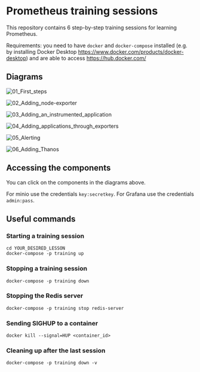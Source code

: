 # Prometheus training sessions

This repository contains 6 step-by-step training sessions for learning Prometheus.

Requirements: you need to have ```docker``` and ```docker-compose``` installed (e.g. by installing Docker Desktop https://www.docker.com/products/docker-desktop) and are able to access https://hub.docker.com/

## Diagrams

![01_First_steps](https://raw.githubusercontent.com/m-kraus/prometheus_training/master/01_First_steps/01.svg?sanitize=true)

![02_Adding_node-exporter](https://raw.githubusercontent.com/m-kraus/prometheus_training/master/02_Adding_node-exporter/02.svg?sanitize=true)

![03_Adding_an_instrumented_application](https://raw.githubusercontent.com/m-kraus/prometheus_training/master/03_Adding_an_instrumented_application/03.svg?sanitize=true)

![04_Adding_applications_through_exporters](https://raw.githubusercontent.com/m-kraus/prometheus_training/master/04_Adding_applications_through_exporters/04.svg?sanitize=true)

![05_Alerting](https://raw.githubusercontent.com/m-kraus/prometheus_training/master/05_Alerting/05.svg?sanitize=true)

![06_Adding_Thanos](https://raw.githubusercontent.com/m-kraus/prometheus_training/master/06_Adding_Thanos/06.svg?sanitize=true)

## Accessing the components

You can click on the components in the diagrams above.

For minio use the credentials ```key:secretkey```. For Grafana use the credentials ```admin:pass```.

## Useful commands

### Starting a training session

```
cd YOUR_DESIRED_LESSON
docker-compose -p training up
```

### Stopping a training session

```
docker-compose -p training down
```

### Stopping the Redis server

```
docker-compose -p training stop redis-server
```

### Sending SIGHUP to a container

```
docker kill --signal=HUP <container_id>
```

### Cleaning up after the last session

```
docker-compose -p training down -v
```